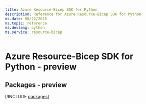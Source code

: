 ```yaml
---
title: Azure Resource-Bicep SDK for Python
description: Reference for Azure Resource-Bicep SDK for Python
ms.date: 08/22/2025
ms.topic: reference
ms.devlang: python
ms.service: resource-bicep
---
```

# Azure Resource-Bicep SDK for Python - preview
## Packages - preview
[!INCLUDE [packages](resource-bicep-index.md)]